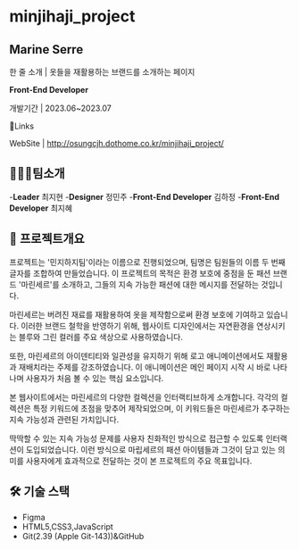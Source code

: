 # minjihaji_project

## Marine Serre

한 줄 소개 | 옷들을 재활용하는 브랜드를 소개하는 페이지


**Front-End Developer**

개발기간 | 2023.06~2023.07

🔗Links

WebSite |  http://osungcjh.dothome.co.kr/minjihaji_project/

## 💁🏻‍♀️팀소개
-**Leader** 최지현
-**Designer** 정민주
-**Front-End Developer** 김하정
-**Front-End Developer** 최지혜

## 📜 프로젝트개요

프로젝트는 '민지하지팀'이라는 이름으로 진행되었으며, 팀명은 팀원들의 이름 두 번째 글자를 조합하여 만들었습니다. 이 프로젝트의 목적은 환경 보호에 중점을 둔 패션 브랜드 '마린세르'를 소개하고, 그들의 지속 가능한 패션에 대한 메시지를 전달하는 것입니다.

마린세르는 버려진 재료를 재활용하여 옷을 제작함으로써 환경 보호에 기여하고 있습니다. 이러한 브랜드 철학을 반영하기 위해, 웹사이트 디자인에서는 자연환경을 연상시키는 블루와 그린 컬러를 주요 색상으로 사용하였습니다.

또한, 마린세르의 아이덴티티와 일관성을 유지하기 위해 로고 애니메이션에서도 재활용과 재배치라는 주제를 강조하였습니다. 이 애니메이션은 메인 페이지 시작 시 바로 나타나며 사용자가 처음 볼 수 있는 핵심 요소입니다.

본 웹사이트에서는 마린세르의 다양한 컬렉션을 인터랙티브하게 소개합니다. 각각의 컬렉션은 특정 키워드에 초점을 맞추어 제작되었으며, 이 키워드들은 마린세르가 추구하는 지속 가능성과 관련된 가치입니다.

딱딱할 수 있는 지속 가능성 문제를 사용자 친화적인 방식으로 접근할 수 있도록 인터랙션이 도입되었습니다. 이런 방식으로 마립세르의 패션 아이템들과 그것이 담고 있는 의미를 사용자에게 효과적으로 전달하는 것이 본 프로젝트의 주요 목표입니다.

## 🛠 기술 스택

- Figma
- HTML5,CSS3,JavaScript
- Git(2.39 (Apple Git-143))&GitHub

